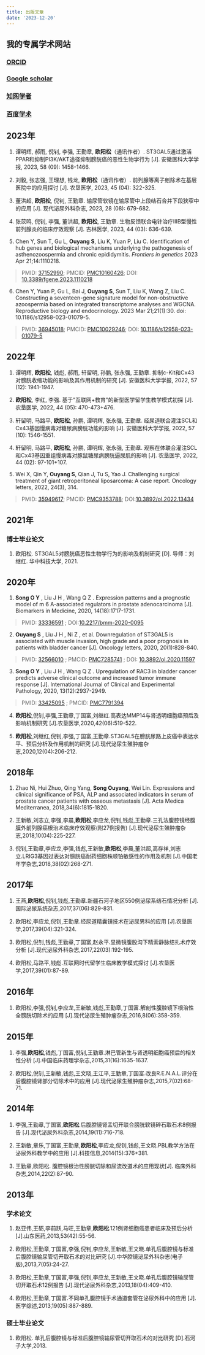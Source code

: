 ```yaml
---
title: 出版文章
date: '2023-12-20'
---
```


## 我的专属学术网站

### [**ORCID**](https://orcid.org/0000-0001-7962-2811)

### [**Google scholar**](https://scholar.google.com/citations?hl=zh-CN&pli=1&user=eTN286IAAAAJ)

### [**知网学者**](https://au.cnki.net/author/personalInfo/000048566220)

### [**百度学术**](https://xueshu.baidu.com/scholarID/CN-BP74VAPJ)


## 2023年

1.  谭明辉, 郝雨, 倪钊, 李强, 王勤章, **欧阳松**（通讯作者）. ST3GAL5通过激活PPAR和抑制PI3K/AKT途径抑制膀胱癌的恶性生物学行为 \[J\]. 安徽医科大学学报, 2023, 58 (09): 1458-1466.

2.  刘毅, 张志强, 王理想, 钱龙, **欧阳松**（通讯作者）. 前列腺等离子剜除术在基层医院中的应用探讨 \[J\]. 农垦医学, 2023, 45 (04): 322-325.

3.  董洪超, **欧阳松**, 倪钊, 王勤章. 输尿管软镜在输尿管中上段结石合并下段狭窄中的应用 \[J\]. 现代泌尿外科杂志, 2023, 28 (08): 679-682.

4.  张苡鸣, 倪钊, 李强, 董洪超, **欧阳松**, 王勤章. 生物反馈联合电针治疗ⅢB型慢性前列腺炎的临床疗效观察 \[J\]. 吉林医学, 2023, 44 (03): 636-639.

5.  Chen Y, Sun T, Gu L, **Ouyang S**, Liu K, Yuan P, Liu C. Identification of hub genes and biological mechanisms underlying the pathogenesis of asthenozoospermia and chronic epididymitis. *Frontiers in genetics* 2023 Apr 21;14:1110218.

>    PMID: [37152990](https://pubmed.ncbi.nlm.nih.gov/37152990/); PMCID: [PMC10160426](http://www.ncbi.nlm.nih.gov/pmc/articles/pmc10160426/); DOI: [10.3389/fgene.2023.1110218](https://doi.org/10.3389/fgene.2023.1110218)

6.  Chen Y, Yuan P, Gu L, Bai J, **Ouyang S**, Sun T, Liu K, Wang Z, Liu C. Constructing a seventeen-gene signature model for non-obstructive azoospermia based on integrated transcriptome analyses and WGCNA. Reproductive biology and endocrinology. 2023 Mar 21;21(1):30. doi: 10.1186/s12958-023-01079-5. 

> PMID: [36945018](https://pubmed.ncbi.nlm.nih.gov/36945018/); PMCID: [PMC10029246](http://www.ncbi.nlm.nih.gov/pmc/articles/pmc10029246/); DOI: [10.1186/s12958-023-01079-5](https://doi.org/10.1186/s12958-023-01079-5)

## 2022年

1.  谭明辉, **欧阳松**, 钱彪, 郝雨, 轩留明, 孙鹏, 张永强, 王勤章. 抑制c-Kit和Cx43对膀胱收缩功能的影响及其作用机制的研究 \[J\]. 安徽医科大学学报, 2022, 57 (12): 1941-1947.

2.  **欧阳松**, 李红, 李强. 基于"互联网+教育"的新型医学留学生教学模式初探 \[J\]. 农垦医学, 2022, 44 (05): 470-473+476.

3.  轩留明, 马路平, **欧阳松**, 孙鹏, 谭明辉, 张永强, 王勤章. 经尿道联合灌注SCL和Cx43基因慢病毒对糖尿病膀胱功能的影响 \[J\]. 安徽医科大学学报, 2022, 57 (10): 1546-1551.

4.  轩留明, 马路平, **欧阳松**, 孙鹏, 谭明辉, 张永强, 王勤章. 观察在体联合灌注SCL和Cx43基因重组慢病毒对豚鼠糖尿病膀胱逼尿肌的影响 \[J\]. 农垦医学, 2022, 44 (02): 97-101+107.

5.  Wei X, Qin Y, **Ouyang S**, Qian J, Tu S, Yao J. Challenging surgical treatment of giant retroperitoneal liposarcoma: A case report. Oncology letters, 2022, 24(3), 314.

> PMID: [35949617](https://pubmed.ncbi.nlm.nih.gov/35949617/); PMCID: [PMC9353788](http://www.ncbi.nlm.nih.gov/pmc/articles/pmc9353788/); DOI:[10.3892/ol.2022.13434](https://doi.org/10.3892/ol.2022.13434)

## 2021年

### 博士毕业论文

1.  欧阳松. ST3GAL5对膀胱癌恶性生物学行为的影响及机制研究 \[D\]. 导师：刘继红. 华中科技大学, 2021.

## 2020年

1.  **Song O Y** , Liu J H , Wang Q Z . Expression patterns and a prognostic model of m 6 A-associated regulators in prostate adenocarcinoma \[J\]. Biomarkers in Medicine, 2020, 14(18):1717-1731.
>PMID: [33336591](https://pubmed.ncbi.nlm.nih.gov/33336591/) ; DOI:[10.2217/bmm-2020-0095](https://doi.org/10.2217/bmm-2020-0095)

2.  **Ouyang S** , Liu J H , Ni Z , et al. Downregulation of ST3GAL5 is associated with muscle invasion, high grade and a poor prognosis in patients with bladder cancer \[J\]. Oncology letters, 2020, 20(1):828-840.
> PMID: [32566010](https://pubmed.ncbi.nlm.nih.gov/32566010/) ; PMCID: [PMC7285741](http://www.ncbi.nlm.nih.gov/pmc/articles/pmc7285741/) ; DOI: [10.3892/ol.2020.11597](https://doi.org/10.3892/ol.2020.11597)

3.  **Song O Y** , Liu J H , Wang Q Z . Upregulation of RAC3 in bladder cancer predicts adverse clinical outcome and increased tumor immune response \[J\]. International Journal of Clinical and Experimental Pathology, 2020, 13(12):2937-2949.
> PMID: [33425095](https://pubmed.ncbi.nlm.nih.gov/33425095/) ; PMCID: [PMC7791394](http://www.ncbi.nlm.nih.gov/pmc/articles/pmc7791394/)

4.  **欧阳松**,倪钊,李强,王勤章,丁国富,刘继红.高表达MMP14与肾透明细胞癌预后及影响机制研究 \[J\].农垦医学,2020,42(06):519-522.

5.  **欧阳松**,刘继红,倪钊,李强,丁国富,王勤章.ST3GAL5在膀胱尿路上皮癌中表达水平、预后分析及作用机制的研究 \[J\].现代泌尿生殖肿瘤杂志,2020,12(04):206-212.

## 2018年

1.  Zhao Ni, Hui Zhuo, Qing Yang, **Song Ouyang**, Wei Lin. Expressions and clinical significance of PSA, ALP and associated indicators in serum of prostate cancer patients with osseous metastasis \[J\]. Acta Medica Mediterranea, 2018,34(6):1815-1820.

2.  王新敏,刘志立,李强,李晨,**欧阳松**,李应龙,倪钊,钱彪,王勤章.三孔法腹腔镜经腹膜外前列腺癌根治术临床疗效观察(附27例报告) \[J\].现代泌尿生殖肿瘤杂志,2018,10(04):225-227.

3.  倪钊,王勤章,李应龙,李强,钱彪,王新敏,**欧阳松**,李晨,董洪超,高存祥,刘志立.LRIG3基因过表达对膀胱癌耐药细胞株顺铂敏感性的作用及机制 \[J\].中国老年学杂志,2018,38(02):268-271.

## 2017年

1.  王燕,**欧阳松**,倪钊,钱彪,王勤章.新疆石河子地区550例泌尿系结石情况分析 \[J\].国际泌尿系统杂志,2017,37(06):829-831.

2.  欧阳松,李应龙,倪钊,王勤章.经尿道精囊镜技术在泌尿男科的应用 \[J\].农垦医学,2017,39(04):321-324.

3.  欧阳松,倪钊,钱彪,王勤章,丁国富,赵永平.显微镜腹股沟下精索静脉结扎术疗效分析 \[J\].现代泌尿外科杂志,2017,22(03):192-195.

4.  欧阳松,马路平,钱彪.互联网时代留学生临床教学模式探讨 \[J\].农垦医学,2017,39(01):87-89.

## 2016年

1.  欧阳松,李强,倪钊,李应龙,王新敏,钱彪,王勤章,丁国富.解剖性腹腔镜下根治性全膀胱切除术的应用 \[J\].现代泌尿生殖肿瘤杂志,2016,8(06):358-359.

## 2015年

1.  李强,**欧阳松**,钱彪,丁国富,倪钊,王勤章.淋巴管新生与肾透明细胞癌预后的相关性分析 \[J\].中国临床药理学杂志,2015,31(16):1635-1637.

2.  欧阳松,倪钊,王新敏,钱彪,王文晓,王江平,王勤章,丁国富.改良R.E.N.A.L.评分在后腹腔镜肾部分切除术中的应用 \[J\].现代泌尿生殖肿瘤杂志,2015,7(02):68-71.

## 2014年

1.  李强,王勤章,丁国富,**欧阳松**.后腹腔镜肾盂切开联合膀胱软镜碎石取石术8例报告 \[J\].现代泌尿外科杂志,2014,19(11):716-718.

2.  王新敏,章乐,丁国富,王勤章,**欧阳松**,李应龙,倪钊,钱彪,王文晓.PBL教学方法在泌尿外科教学中的应用 \[J\].科技信息,2014(15):376+381.

3. 王勤章,欧阳松. 腹腔镜根治性膀胱切除和尿流改道术的应用现状[J]. 临床外科杂志,2014,22(2):87-90.

## 2013年

### 学术论文

1.  赵亚伟,王砺,李前跃,马旺,王勤章,**欧阳松**.121例肾细胞癌患者临床及预后分析 \[J\].山东医药,2013,53(42):55-56.

2.  欧阳松,王勤章,丁国富,李强,倪钊,李应龙,王新敏,王文晓.单孔后腹腔镜与标准后腹腔镜输尿管切开取石术的对比研究 \[J\].中华腔镜泌尿外科杂志(电子版),2013,7(05):24-27.

3.  欧阳松,王勤章,丁国富,李强,倪钊,李应龙,王新敏,王文晓.单孔后腹腔镜输尿管切开取石术12例报告 \[J\].现代泌尿外科杂志,2013,18(04):409-410.

4.  欧阳松,王勤章,丁国富.不同单孔腹腔镜手术通道套管在泌尿外科中的应用 \[J\].医学综述,2013,19(05):887-889.

### 硕士毕业论文

1.  欧阳松. 单孔后腹腔镜与标准后腹腔镜输尿管切开取石术的对比研究 \[D\].石河子大学,2013.
